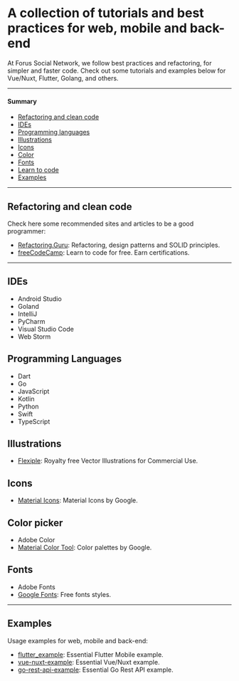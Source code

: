 # A collection of tutorials and best practices for web, mobile and back-end

At Forus Social Network, we follow best practices and refactoring, for simpler and faster code. Check out some tutorials and examples below for Vue/Nuxt, Flutter, Golang, and others.

---
#### Summary

* [Refactoring and clean code](#refactoring-and-clean-code)
* [IDEs](#ides)
* [Programming languages](#programming-languages)
* [Illustrations](#illustrations)
* [Icons](#icons)
* [Color](#color-picker)
* [Fonts](#fonts)
* [Learn to code]()
* [Examples](#examples)

---

## Refactoring and clean code

Check here some recommended sites and articles to be a good programmer:

<!-- alphabetical -->
* [Refactoring.Guru](https://refactoring.guru): Refactoring, design patterns and SOLID principles.
* [freeCodeCamp](https://www.freecodecamp.org): Learn to code for free. Earn certifications.

---

## IDEs
<!-- alphabetical -->
- Android Studio
- Goland
- IntelliJ
- PyCharm
- Visual Studio Code
- Web Storm

## Programming Languages
<!-- alphabetical -->
- Dart
- Go
- JavaScript
- Kotlin
- Python
- Swift
- TypeScript

## Illustrations
<!-- alphabetical -->
- [Flexiple](https://2.flexiple.com/scale/home): Royalty free Vector Illustrations for Commercial Use.

## Icons
<!-- alphabetical -->
- [Material Icons](https://fonts.google.com/icons?selected=Material+Icons): Material Icons by Google.

## Color picker
<!-- alphabetical -->
- Adobe Color
- [Material Color Tool](https://material.io/resources/color): Color palettes by Google.

## Fonts
<!-- alphabetical -->
- Adobe Fonts
- [Google Fonts](https://fonts.google.com): Free fonts styles.

---

## Examples

Usage examples for web, mobile and back-end:

<!-- alphabetical -->
* [flutter_example](https://github.com/foruscommunity/flutter_example): Essential Flutter Mobile example.
* [vue-nuxt-example](https://github.com/foruscommunity/vue-nuxt-example): Essential Vue/Nuxt example.
* [go-rest-api-example](https://github.com/foruscommunity/go-rest-api-example): Essential Go Rest API example.
